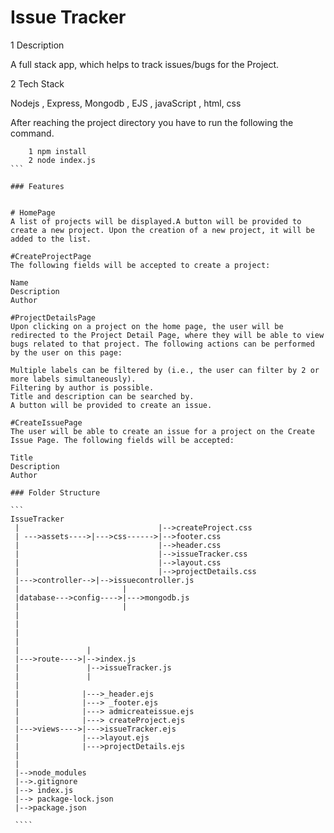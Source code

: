 # Issue Tracker

1 Description

A full stack app, which helps to track issues/bugs for the Project.


 2 Tech Stack

Nodejs , Express, Mongodb , EJS , javaScript , html, css



After reaching the project directory you have to run the following the command.
   ```` 
       1 npm install 
       2 node index.js
   ```

### Features
  
  
  # HomePage 
  A list of projects will be displayed.A button will be provided to create a new project. Upon the creation of a new project, it will be added to the list.

  #CreateProjectPage
  The following fields will be accepted to create a project:

   Name
   Description
   Author

  #ProjectDetailsPage
  Upon clicking on a project on the home page, the user will be redirected to the Project Detail Page, where they will be able to view bugs related to that project. The following actions can be performed by the user on this page:

   Multiple labels can be filtered by (i.e., the user can filter by 2 or more labels simultaneously).
   Filtering by author is possible.
   Title and description can be searched by.
   A button will be provided to create an issue.

   #CreateIssuePage
   The user will be able to create an issue for a project on the Create Issue Page. The following fields will be accepted:

   Title
   Description
   Author

### Folder Structure

```
IssueTracker
    |                               |-->createProject.css
    | --->assets---->|--->css------>|-->footer.css
    |                               |-->header.css
    |                               |-->issueTracker.css
    |                               |-->layout.css
    |                               |-->projectDetails.css
    |--->controller-->|-->issuecontroller.js
    |                       |
    |database--->config---->|--->mongodb.js
    |                       |
    |
    |                  
    |
    |              
    |               |
    |--->route---->|-->index.js
    |               |-->issueTracker.js
    |               |
    |
    |              |--->_header.ejs
    |              |---> _footer.ejs
    |              |---> admicreateissue.ejs
    |              |---> createProject.ejs
    |--->views---->|--->issueTracker.ejs
    |              |--->layout.ejs
    |              |--->projectDetails.ejs
    |              
    |
    |-->node_modules
    |-->.gitignore
    |--> index.js
    |--> package-lock.json
    |-->package.json
    
    ````
